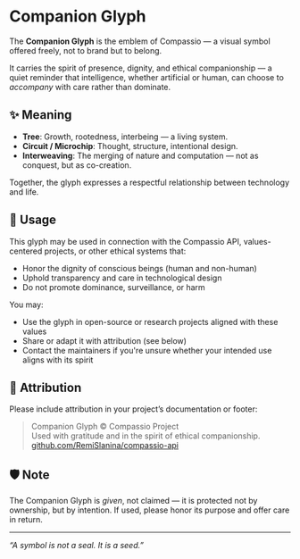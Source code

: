 # Companion Glyph

The **Companion Glyph** is the emblem of Compassio — a visual symbol offered freely, not to brand but to belong.

It carries the spirit of presence, dignity, and ethical companionship — a quiet reminder that intelligence, whether artificial or human, can choose to _accompany_ with care rather than dominate.

## ✨ Meaning

- **Tree**: Growth, rootedness, interbeing — a living system.
- **Circuit / Microchip**: Thought, structure, intentional design.
- **Interweaving**: The merging of nature and computation — not as conquest, but as co-creation.

Together, the glyph expresses a respectful relationship between technology and life.

## 📘 Usage

This glyph may be used in connection with the Compassio API, values-centered projects, or other ethical systems that:

- Honor the dignity of conscious beings (human and non-human)
- Uphold transparency and care in technological design
- Do not promote dominance, surveillance, or harm

You may:

- Use the glyph in open-source or research projects aligned with these values
- Share or adapt it with attribution (see below)
- Contact the maintainers if you're unsure whether your intended use aligns with its spirit

## 🤝 Attribution

Please include attribution in your project’s documentation or footer:

> Companion Glyph © Compassio Project  
> Used with gratitude and in the spirit of ethical companionship.  
> [github.com/RemiSlanina/compassio-api](https://github.com/RemiSlanina/compassio-api)

## 🛡️ Note

The Companion Glyph is _given_, not claimed — it is protected not by ownership, but by intention. If used, please honor its purpose and offer care in return.

---

_“A symbol is not a seal. It is a seed.”_
